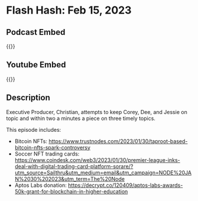 # Flash Hash: Feb 15, 2023



## Podcast Embed
{{<podcast-embed url="https://player.simplecast.com/7dbbd2fd-5d26-445f-90bd-001a0488dc43?dark=false&color=EE6E04">}}

## Youtube Embed
{{<youtube z3HpehS7P-4>}}

## Description
Executive Producer, Christian, attempts to keep Corey, Dee, and Jessie on topic and within two a minutes a piece on three timely topics. 

This episode includes:
 - Bitcoin NFTs: https://www.trustnodes.com/2023/01/30/taproot-based-bitcoin-nfts-spark-controversy
 - Soccer NFT trading cards: https://www.coindesk.com/web3/2023/01/30/premier-league-inks-deal-with-digital-trading-card-platform-sorare/?utm_source=Sailthru&utm_medium=email&utm_campaign=NODE%20JAN%2030%202023&utm_term=The%20Node
 - Aptos Labs donation: https://decrypt.co/120409/aptos-labs-awards-50k-grant-for-blockchain-in-higher-education

